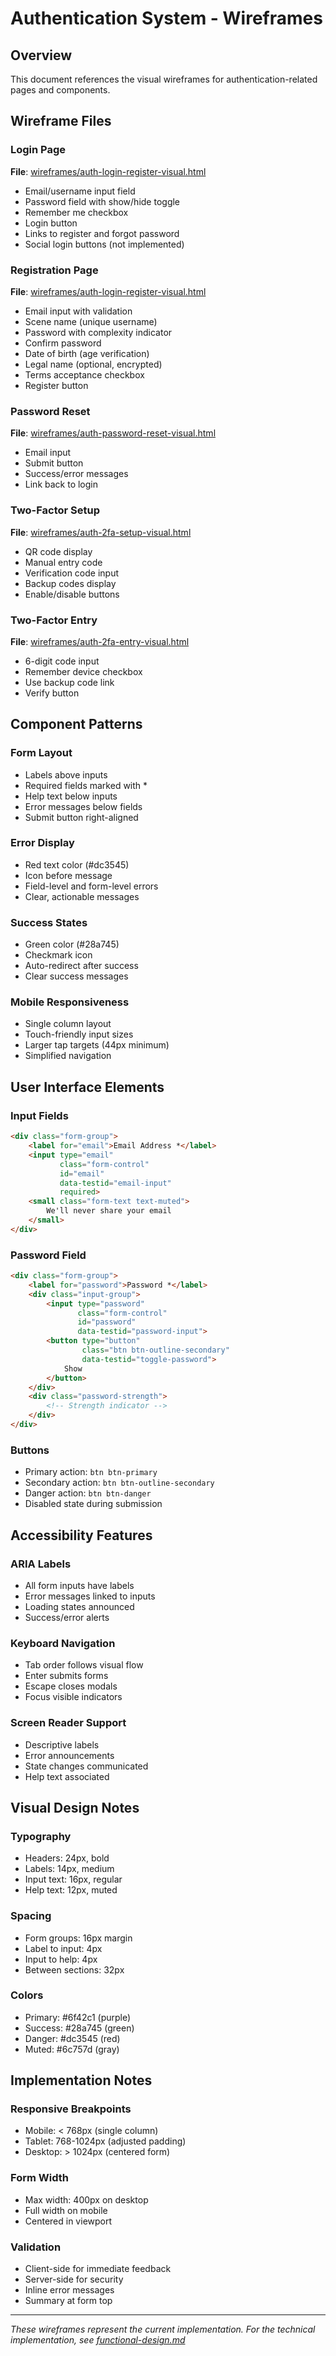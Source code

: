 # Authentication System - Wireframes
<!-- Last Updated: 2025-08-04 -->
<!-- Version: 2.0 -->
<!-- Owner: Authentication Team -->
<!-- Status: Active -->

## Overview
This document references the visual wireframes for authentication-related pages and components.

## Wireframe Files

### Login Page
**File**: [wireframes/auth-login-register-visual.html](../wireframes/auth-login-register-visual.html)
- Email/username input field
- Password field with show/hide toggle
- Remember me checkbox
- Login button
- Links to register and forgot password
- Social login buttons (not implemented)

### Registration Page  
**File**: [wireframes/auth-login-register-visual.html](../wireframes/auth-login-register-visual.html)
- Email input with validation
- Scene name (unique username)
- Password with complexity indicator
- Confirm password
- Date of birth (age verification)
- Legal name (optional, encrypted)
- Terms acceptance checkbox
- Register button

### Password Reset
**File**: [wireframes/auth-password-reset-visual.html](../wireframes/auth-password-reset-visual.html)
- Email input
- Submit button
- Success/error messages
- Link back to login

### Two-Factor Setup
**File**: [wireframes/auth-2fa-setup-visual.html](../wireframes/auth-2fa-setup-visual.html)
- QR code display
- Manual entry code
- Verification code input
- Backup codes display
- Enable/disable buttons

### Two-Factor Entry
**File**: [wireframes/auth-2fa-entry-visual.html](../wireframes/auth-2fa-entry-visual.html)
- 6-digit code input
- Remember device checkbox
- Use backup code link
- Verify button

## Component Patterns

### Form Layout
- Labels above inputs
- Required fields marked with *
- Help text below inputs
- Error messages below fields
- Submit button right-aligned

### Error Display
- Red text color (#dc3545)
- Icon before message
- Field-level and form-level errors
- Clear, actionable messages

### Success States
- Green color (#28a745)
- Checkmark icon
- Auto-redirect after success
- Clear success messages

### Mobile Responsiveness
- Single column layout
- Touch-friendly input sizes
- Larger tap targets (44px minimum)
- Simplified navigation

## User Interface Elements

### Input Fields
```html
<div class="form-group">
    <label for="email">Email Address *</label>
    <input type="email" 
           class="form-control" 
           id="email"
           data-testid="email-input"
           required>
    <small class="form-text text-muted">
        We'll never share your email
    </small>
</div>
```

### Password Field
```html
<div class="form-group">
    <label for="password">Password *</label>
    <div class="input-group">
        <input type="password" 
               class="form-control" 
               id="password"
               data-testid="password-input">
        <button type="button" 
                class="btn btn-outline-secondary"
                data-testid="toggle-password">
            Show
        </button>
    </div>
    <div class="password-strength">
        <!-- Strength indicator -->
    </div>
</div>
```

### Buttons
- Primary action: `btn btn-primary`
- Secondary action: `btn btn-outline-secondary`
- Danger action: `btn btn-danger`
- Disabled state during submission

## Accessibility Features

### ARIA Labels
- All form inputs have labels
- Error messages linked to inputs
- Loading states announced
- Success/error alerts

### Keyboard Navigation
- Tab order follows visual flow
- Enter submits forms
- Escape closes modals
- Focus visible indicators

### Screen Reader Support
- Descriptive labels
- Error announcements
- State changes communicated
- Help text associated

## Visual Design Notes

### Typography
- Headers: 24px, bold
- Labels: 14px, medium
- Input text: 16px, regular
- Help text: 12px, muted

### Spacing
- Form groups: 16px margin
- Label to input: 4px
- Input to help: 4px
- Between sections: 32px

### Colors
- Primary: #6f42c1 (purple)
- Success: #28a745 (green)
- Danger: #dc3545 (red)
- Muted: #6c757d (gray)

## Implementation Notes

### Responsive Breakpoints
- Mobile: < 768px (single column)
- Tablet: 768-1024px (adjusted padding)
- Desktop: > 1024px (centered form)

### Form Width
- Max width: 400px on desktop
- Full width on mobile
- Centered in viewport

### Validation
- Client-side for immediate feedback
- Server-side for security
- Inline error messages
- Summary at form top

---

*These wireframes represent the current implementation. For the technical implementation, see [functional-design.md](functional-design.md)*